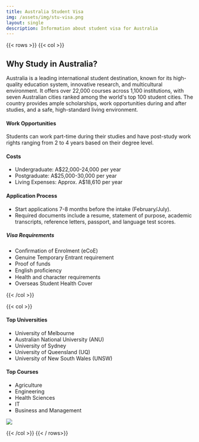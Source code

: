 ```yaml
---
title: Australia Student Visa
img: /assets/img/stu-visa.png
layout: single
description: Information about student visa for Australia
---
```


{{< rows  >}}
{{< col  >}}

## Why Study in Australia?

Australia is a leading international student destination, known for its high-quality education system, innovative research, and multicultural environment. It offers over 22,000 courses across 1,100 institutions, with seven Australian cities ranked among the world's top 100 student cities. The country provides ample scholarships, work opportunities during and after studies, and a safe, high-standard living environment.

#### Work Opportunities

Students can work part-time during their studies and have post-study work rights ranging from 2 to 4 years based on their degree level.

#### Costs

- Undergraduate: A$22,000-24,000 per year
- Postgraduate: A$25,000-30,000 per year
- Living Expenses: Approx. A$18,610 per year

#### Application Process

- Start applications 7-8 months before the intake (February/July).
- Required documents include a resume, statement of purpose, academic transcripts, reference letters, passport, and language test scores.

##### Visa Requirements

- Conﬁrmation of Enrolment (eCoE)
- Genuine Temporary Entrant requirement
- Proof of funds
- English proﬁciency
- Health and character requirements
- Overseas Student Health Cover

{{< /col  >}}

{{< col  >}}

#### Top Universities

- University of Melbourne
- Australian National University (ANU)
- University of Sydney
- University of Queensland (UQ)
- University of New South Wales (UNSW)

#### Top Courses

- Agriculture
- Engineering
- Health Sciences
- IT
- Business and Management

![](https://images.unsplash.com/photo-1718567234257-d5fd9ae5544d?q=80&w=2080&auto=format&fit=crop&ixlib=rb-4.0.3&ixid=M3wxMjA3fDB8MHxwaG90by1wYWdlfHx8fGVufDB8fHx8fA%3D%3D)

{{< /col  >}}
{{< / rows>}}
